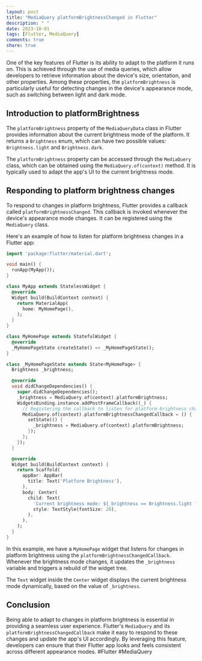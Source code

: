 ```yaml
---
layout: post
title: "MediaQuery platformBrightnessChanged in Flutter"
description: " "
date: 2023-10-01
tags: [Flutter, MediaQuery]
comments: true
share: true
---
```


One of the key features of Flutter is its ability to adapt to the platform it runs on. This is achieved through the use of media queries, which allow developers to retrieve information about the device's size, orientation, and other properties. Among these properties, the `platformBrightness` is particularly useful for detecting changes in the device's appearance mode, such as switching between light and dark mode.

## Introduction to platformBrightness

The `platformBrightness` property of the `MediaQueryData` class in Flutter provides information about the current brightness mode of the platform. It returns a `Brightness` enum, which can have two possible values: `Brightness.light` and `Brightness.dark`.

The `platformBrightness` property can be accessed through the `MediaQuery` class, which can be obtained using the `MediaQuery.of(context)` method. It is typically used to adapt the app's UI to the current brightness mode.

## Responding to platform brightness changes

To respond to changes in platform brightness, Flutter provides a callback called `platformBrightnessChanged`. This callback is invoked whenever the device's appearance mode changes. It can be registered using the `MediaQuery` class.

Here's an example of how to listen for platform brightness changes in a Flutter app:

```dart
import 'package:flutter/material.dart';

void main() {
  runApp(MyApp());
}

class MyApp extends StatelessWidget {
  @override
  Widget build(BuildContext context) {
    return MaterialApp(
      home: MyHomePage(),
    );
  }
}

class MyHomePage extends StatefulWidget {
  @override
  _MyHomePageState createState() => _MyHomePageState();
}

class _MyHomePageState extends State<MyHomePage> {
  Brightness _brightness;

  @override
  void didChangeDependencies() {
    super.didChangeDependencies();
    _brightness = MediaQuery.of(context).platformBrightness;
    WidgetsBinding.instance.addPostFrameCallback((_) {
      // Registering the callback to listen for platform brightness changes
      MediaQuery.of(context).platformBrightnessChangedCallback = () {
        setState(() {
          _brightness = MediaQuery.of(context).platformBrightness;
        });
      };
    });
  }

  @override
  Widget build(BuildContext context) {
    return Scaffold(
      appBar: AppBar(
        title: Text('Platform Brightness'),
      ),
      body: Center(
        child: Text(
          'Current brightness mode: ${_brightness == Brightness.light ? "Light" : "Dark"}',
          style: TextStyle(fontSize: 20),
        ),
      ),
    );
  }
}
```

In this example, we have a `MyHomePage` widget that listens for changes in platform brightness using the `platformBrightnessChangedCallback`. Whenever the brightness mode changes, it updates the `_brightness` variable and triggers a rebuild of the widget tree.

The `Text` widget inside the `Center` widget displays the current brightness mode dynamically, based on the value of `_brightness`.

## Conclusion

Being able to adapt to changes in platform brightness is essential in providing a seamless user experience. Flutter's `MediaQuery` and its `platformBrightnessChangedCallback` make it easy to respond to these changes and update the app's UI accordingly. By leveraging this feature, developers can ensure that their Flutter app looks and feels consistent across different appearance modes. #Flutter #MediaQuery